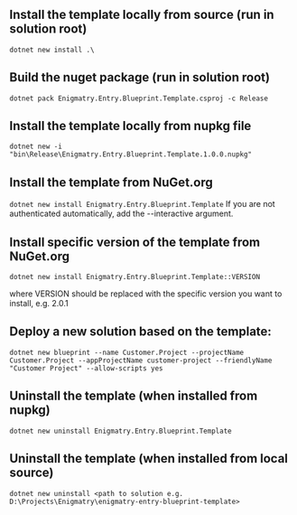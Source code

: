 ## Install the template locally from source (run in solution root)
``dotnet new install .\``

## Build the nuget package (run in solution root)
``dotnet pack Enigmatry.Entry.Blueprint.Template.csproj -c Release``

## Install the template locally from nupkg file
``dotnet new -i "bin\Release\Enigmatry.Entry.Blueprint.Template.1.0.0.nupkg"``

## Install the template from NuGet.org
``dotnet new install Enigmatry.Entry.Blueprint.Template``
If you are not authenticated automatically, add the --interactive argument.

## Install specific version of the template from NuGet.org
``dotnet new install Enigmatry.Entry.Blueprint.Template::VERSION``

where VERSION should be replaced with the specific version you want to install, e.g. 2.0.1

## Deploy a new solution based on the template:
``dotnet new blueprint --name Customer.Project --projectName Customer.Project --appProjectName customer-project --friendlyName "Customer Project" --allow-scripts yes``

## Uninstall the template (when installed from nupkg)
``dotnet new uninstall Enigmatry.Entry.Blueprint.Template``

## Uninstall the template (when installed from local source)
``dotnet new uninstall <path to solution e.g. D:\Projects\Enigmatry\enigmatry-entry-blueprint-template>``
